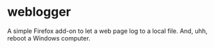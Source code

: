 weblogger
=========

A simple Firefox add-on to let a web page log to a local file. And, uhh, reboot a Windows computer.
